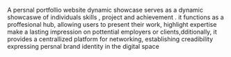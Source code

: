 A persnal portfollio website dynamic showcase serves as a dynamic showcaswe of individuals skills ,
project and achievement . it functions as a proffesional hub, allowing users to present their work, highlight expertise
make a lasting impression on pottential employers or clients,dditionally, it provides a centrallized platform for networking, establishing creadibility
expressing persnal brand identity in the digital space
